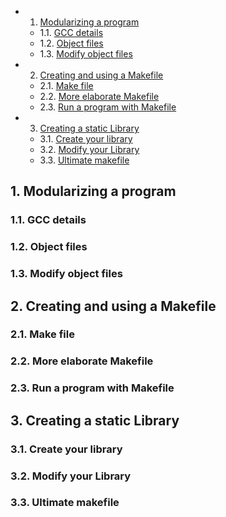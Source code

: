 <!-- vscode-markdown-toc -->
* 1. [Modularizing a program](#Modularizingaprogram)
	* 1.1. [GCC details](#GCCdetails)
	* 1.2. [Object files](#Objectfiles)
	* 1.3. [Modify object files](#Modifyobjectfiles)
* 2. [Creating and using a Makefile](#CreatingandusingaMakefile)
	* 2.1. [Make file](#Makefile)
	* 2.2. [More elaborate Makefile](#MoreelaborateMakefile)
	* 2.3. [Run a program with Makefile](#RunaprogramwithMakefile)
* 3. [Creating a static Library](#CreatingastaticLibrary)
	* 3.1. [Create your library](#Createyourlibrary)
	* 3.2. [Modify your Library](#ModifyyourLibrary)
	* 3.3. [Ultimate makefile](#Ultimatemakefile)

<!-- vscode-markdown-toc-config
	numbering=true
	autoSave=true
	/vscode-markdown-toc-config -->
<!-- /vscode-markdown-toc -->

##  1. <a name='Modularizingaprogram'></a>Modularizing a program

###  1.1. <a name='GCCdetails'></a>GCC details

###  1.2. <a name='Objectfiles'></a>Object files

###  1.3. <a name='Modifyobjectfiles'></a>Modify object files

##  2. <a name='CreatingandusingaMakefile'></a>Creating and using a Makefile

###  2.1. <a name='Makefile'></a>Make file

###  2.2. <a name='MoreelaborateMakefile'></a>More elaborate Makefile

###  2.3. <a name='RunaprogramwithMakefile'></a>Run a program with Makefile

##  3. <a name='CreatingastaticLibrary'></a>Creating a static Library

###  3.1. <a name='Createyourlibrary'></a>Create your library

###  3.2. <a name='ModifyyourLibrary'></a>Modify your Library

###  3.3. <a name='Ultimatemakefile'></a>Ultimate makefile